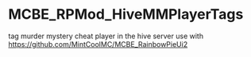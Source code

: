 # MCBE_RPMod_HiveMMPlayerTags
tag murder mystery cheat player in the hive server
use with https://github.com/MintCoolMC/MCBE_RainbowPieUi2

